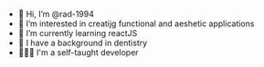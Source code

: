 - 👋 Hi, I’m @rad-1994
- 👀 I’m interested in creatijg functional and aeshetic applications
- 🌱 I’m currently learning reactJS
- 🦷 I have a background in dentistry
- 👩🏻‍💻 I'm a self-taught developer

